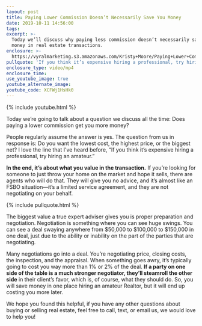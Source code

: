 ```yaml
---
layout: post
title: Paying Lower Commission Doesn’t Necessarily Save You Money
date: 2019-10-11 14:56:00
tags:
excerpt: >-
  Today we’ll discuss why paying less commission doesn’t necessarily save you
  money in real estate transactions.
enclosure: >-
  https://vyralmarketing.s3.amazonaws.com/Kristy+Moore/Paying+Lower+Commission+Doesnt+Necessarily+Save+You+Money.mp4
pullquote: 'If you think it’s expensive hiring a professional, try hiring an amateur.'
enclosure_type: video/mp4
enclosure_time:
use_youtube_image: true
youtube_alternate_image:
youtube_code: XCFWj1HsHk0
---
```


{% include youtube.html %}

Today we’re going to talk about a question we discuss all the time: Does paying a lower commission get you more money?&nbsp;

People regularly assume the answer is yes. The question from us in response is: Do you want the lowest cost, the highest price, or the biggest net? I love the line that I’ve heard before, “If you think it’s expensive hiring a professional, try hiring an amateur.”

**In the end, it’s about what you value in the transaction.** If you’re looking for someone to just throw your home on the market and hope it sells, there are agents who will do that. They will give you no advice, and it’s almost like an FSBO situation—it’s a limited service agreement, and they are not negotiating on your behalf.

{% include pullquote.html %}

The biggest value a true expert adviser gives you is proper preparation and negotiation. Negotiation is something where you can see huge swings. You can see a deal swaying anywhere from $50,000 to $100,000 to $150,000 in one deal, just due to the ability or inability on the part of the parties that are negotiating.&nbsp;

Many negotiations go into a deal. You’re negotiating price, closing costs, the inspection, and the appraisal. When something goes awry, it’s typically going to cost you way more than 1% or 2% of the deal. **If a party on one side of the table is a much stronger negotiator, they’ll steamroll the other side** in their client’s favor, which is, of course, what they should do. So, you will save money in one place hiring an amateur Realtor, but it will end up costing you more later.

We hope you found this helpful, if you have any other questions about buying or selling real estate, feel free to call, text, or email us, we would love to help you\!